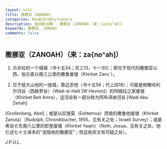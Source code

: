```yaml
---
layout: wiki
title: 撒挪亚（ZANOAH）
categories: NewBibleDictionary
description: 圣经新词典 - 撒挪亚（ZANOAH）（来：za{no^ah]）
keywords: 撒挪亚, ZANOAH
comments: false
---
```


## 撒挪亚（ZANOAH）（来：za{no^ah]）

1. 示非拉的一个城镇（书十五34；尼三13，十一30）；即位于现代的撒挪亚以西、伯示麦以南三公里的撒鲁废墟（Khirbet Zanu`）。

2. 位于犹大山地的一座城，靠近淤他（书十五56；代上四18）；可能是俯瞰哈利尔河谷（西赫罗谷）（Wadi el-Halil [W Hevron]）的阿姆拉之家废墟（Khirbet Beit Amra），这河谷有一部分称为阿布泽纳河谷 [Wadi Abu Zenah]

[Grollenberg, Abel]；或是以实提莫（Eshtemoa）西南的撒鲁他废墟（Khirbet Zanuta）（Rudolph, Chronikbucher, 1955，见有关之处；Israeli Survey）；或是希伯仑东南六公里的耶奎废墟（Khirbet Yaqin）（Noth, Josua，见有关之处，他引述七十士译本的“该隐地的撒挪亚”；但这些异文有可疑之处）。

J.P.U.L.








